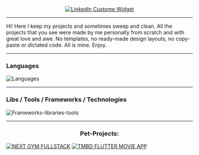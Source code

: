 
<p align="center">
 <a href="https://www.linkedin.com/in/ivan-kostin-limarkdl/">
          <img src="https://github.com/limarkdl/limarkdl/assets/116545670/7ab937b1-3b0f-4e87-9ee1-1b71f82946ed"       alt="LinkedIn Custome Widget"
           >
        </a>
</p>



---
Hi! Here I keep my projects and sometimes sweep and clean. All the projects that you see were made by me personally from scratch and with great love and awe. No templates, no ready-made design layouts, no copy-paste or dictated code. All is mine. Enjoy.

---


### Languages

![Languages](https://github.com/user-attachments/assets/3ced2e65-b0b7-48d1-a61d-ee0f12fea8c2)


---

### Libs / Tools / Frameworks / Technologies


![Frameworks-libraries-tools](https://github.com/user-attachments/assets/fea43025-aa58-4d4c-b815-3f742057d0d7)


---

<h3 align="center">Pet-Projects:</h3>


[![NEXT GYM FULLSTACK](https://github.com/limarkdl/limarkdl/assets/116545670/657f730a-44e7-4d5c-ad61-ef6d732a9187)](https://github.com/limarkdl/next-gym-fullstack)
[![TMBD FLUTTER MOVIE APP](https://github.com/limarkdl/limarkdl/assets/116545670/f626def7-6049-4755-9b83-269d0b4de513)](https://github.com/limarkdl/tmdb-flutter-movie-app)



